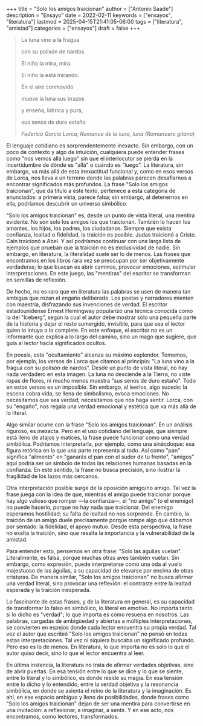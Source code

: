 +++
title = "Solo los amigos traicionan"
author = ["Antonio Saade"]
description = "Ensayo"
date = 2022-02-11
keywords = ["ensayos", "literatura"]
lastmod = 2025-04-15T21:41:05-06:00
tags = ["literatura", "amistad"]
categories = ["ensayos"]
draft = false
+++

> La luna vino a la fragua
>
> con su polisón de nardos.
>
> El niño la mira, mira.
>
> El niño la está mirando.
>
> En el aire conmovido
>
> mueve la luna sus brazos
>
> y enseña, lúbrica y pura,
>
> sus senos de duro estaño
>
> _Federico García Lorca, Romance de la luna, luna (Romancero gitano)_

El lenguaje cotidiano es sorprendentemente inexacto. Sin embargo, con un poco de contexto y algo de intuición, cualquiera puede entender frases como "nos vemos allá luego" sin que el interlocutor se pierda en la incertidumbre de dónde es "allá" o cuándo es "luego". La literatura, sin embargo, va más allá de esta inexactitud funcional y, como en esos versos de Lorca, nos lleva a un terreno donde las palabras parecen desafiarnos a encontrar significados más profundos. La frase "Solo los amigos traicionan", que da título a este texto, pertenece a esta categoría de enunciados: a primera vista, parece falsa; sin embargo, al detenernos en ella, podríamos descubrir un universo simbólico.

"Solo los amigos traicionan" es, desde un punto de vista literal, una mentira evidente. No son solo los amigos los que traicionan. También lo hacen los amantes, los hijos, los padres, los ciudadanos. Siempre que exista confianza, lealtad o fidelidad, la traición es posible. Judas traicionó a Cristo. Caín traicionó a Abel. Y así podríamos continuar con una larga lista de ejemplos que prueban que la traición no es exclusividad de nadie. Sin embargo, en literatura, la literalidad suele ser lo de menos. Las frases que encontramos en los libros rara vez se preocupan por ser objetivamente verdaderas; lo que buscan es abrir caminos, provocar emociones, estimular interpretaciones. En este juego, las "mentiras" del escritor se transforman en semillas de reflexión.

De hecho, no es raro que en literatura las palabras se usen de manera tan ambigua que rozan el engaño deliberado. Los poetas y narradores mienten con maestría, disfrazando sus invenciones de verdad. El escritor estadounidense Ernest Hemingway popularizó una técnica conocida como la del "Iceberg", según la cual el autor debe mostrar solo una pequeña parte de la historia y dejar el resto sumergido, invisible, para que sea el lector quien lo intuya o lo complete. En este enfoque, el escritor no es un informante que explica a lo largo del camino, sino un mago que sugiere, que guía al lector hacia significados ocultos.

En poesía, este "ocultamiento" alcanza su máximo esplendor. Tomemos, por ejemplo, los versos de Lorca que citamos al principio: "La luna vino a la fragua con su polisón de nardos". Desde un punto de vista literal, no hay nada verdadero en esta imagen. La luna no desciende a la Tierra, no viste ropas de flores, ni mucho menos muestra "sus senos de duro estaño". Todo en estos versos es un imposible. Sin embargo, al leerlos, algo sucede: la escena cobra vida, se llena de simbolismo, evoca emociones. No necesitamos que sea verdad; necesitamos que nos haga sentir. Lorca, con su "engaño", nos regala una verdad emocional y estética que va más allá de lo literal.

Algo similar ocurre con la frase "Solo los amigos traicionan". En un análisis riguroso, es inexacta. Pero en el uso cotidiano del lenguaje, que siempre está lleno de atajos y matices, la frase puede funcionar como una verdad simbólica. Podríamos interpretarla, por ejemplo, como una sinécdoque: esa figura retórica en la que una parte representa al todo. Así como "pan" significa "alimento" en "ganarás el pan con el sudor de tu frente", "amigos" aquí podría ser un símbolo de todas las relaciones humanas basadas en la confianza. En este sentido, la frase no busca precisión, sino ilustrar la fragilidad de los lazos más cercanos.

Otra interpretación posible surge de la oposición amigo/no amigo. Tal vez la frase juega con la idea de que, mientras el amigo puede traicionar porque hay algo valioso que romper —la confianza—, el "no amigo" (o el enemigo) no puede hacerlo, porque no hay nada que traicionar. Del enemigo esperamos hostilidad; su falta de lealtad no nos sorprende. En cambio, la traición de un amigo duele precisamente porque rompe algo que dábamos por sentado: la fidelidad, el apoyo mutuo. Desde esta perspectiva, la frase no exalta la traición, sino que resalta la importancia y la vulnerabilidad de la amistad.

Para entender esto, pensemos en otra frase: "Solo las águilas vuelan". Literalmente, es falsa, porque muchas otras aves también vuelan. Sin embargo, como expresión, puede interpretarse como una oda al vuelo majestuoso de las águilas, a su capacidad de elevarse por encima de otras criaturas. De manera similar, "Solo los amigos traicionan" no busca afirmar una verdad literal, sino provocar una reflexión: el contraste entre la lealtad esperada y la traición inesperada.

Lo fascinante de estas frases, y de la literatura en general, es su capacidad de transformar lo falso en simbólico, lo literal en emotivo. No importa tanto si lo dicho es "verdad"; lo que importa es cómo resuena en nosotros. Las palabras, cargadas de ambigüedad y abiertas a múltiples interpretaciones, se convierten en espejos donde cada lector encuentra su propia verdad. Tal vez el autor que escribió "Solo los amigos traicionan" no pensó en todas estas interpretaciones. Tal vez ni siquiera buscaba un significado profundo. Pero eso es lo de menos. En literatura, lo que importa no es solo lo que el autor quiso decir, sino lo que el lector encuentra al leer.

En última instancia, la literatura no trata de afirmar verdades objetivas, sino de abrir puertas. En esa tensión entre lo que se dice y lo que se siente, entre lo literal y lo simbólico, es donde reside su magia. En esa tensión entre lo dicho y lo entendido, entre la verdad objetiva y la resonancia simbólica, en donde se asienta el reino de la literatura y la imaginación. Es ahí, en ese espacio ambiguo y lleno de posibilidades, donde frases como "Solo los amigos traicionan" dejan de ser una mentira para convertirse en una invitación: a reflexionar, a imaginar, a sentir. Y en ese acto, nos encontramos, como lectores, transformados.
